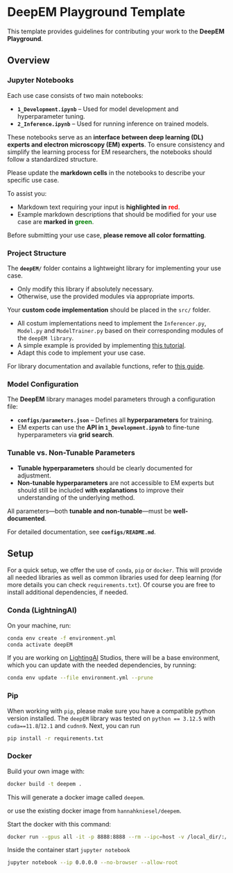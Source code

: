 # DeepEM Playground Template  

This template provides guidelines for contributing your work to the **DeepEM Playground**. 



## Overview

### Jupyter Notebooks  

Each use case consists of two main notebooks:  

- **`1_Development.ipynb`** – Used for model development and hyperparameter tuning.  
- **`2_Inference.ipynb`** – Used for running inference on trained models.  

These notebooks serve as an **interface between deep learning (DL) experts and electron microscopy (EM) experts**. To ensure consistency and simplify the learning process for EM researchers, the notebooks should follow a standardized structure.  

Please update the **markdown cells** in the notebooks to describe your specific use case.  

To assist you:  
- Markdown text requiring your input is **highlighted in** <span style="color:red">**red**</span>.  
- Example markdown descriptions that should be modified for your use case are **marked in** <span style="color:green">**green**</span>.  

Before submitting your use case, **please remove all color formatting**.  

### Project Structure  

The **`deepEM/`** folder contains a lightweight library for implementing your use case.  
- Only modify this library if absolutely necessary.  
- Otherwise, use the provided modules via appropriate imports.  

Your **custom code implementation** should be placed in the `src/` folder.  
- All costum implementations need to implement the `Inferencer.py`, `Model.py` and `ModelTrainer.py` based on their corresponding modules of the `deepEM library`.
- A simple example is provided by implementing [this tutorial](https://pytorch.org/tutorials/beginner/blitz/cifar10_tutorial.html).  
- Adapt this code to implement your use case.  

For library documentation and available functions, refer to [this guide](todo).  

### Model Configuration  

The **DeepEM** library manages model parameters through a configuration file:  

- **`configs/parameters.json`** – Defines all **hyperparameters** for training.  
- EM experts can use the **API in `1_Development.ipynb`** to fine-tune hyperparameters via **grid search**.  

### Tunable vs. Non-Tunable Parameters  
- **Tunable hyperparameters** should be clearly documented for adjustment.  
- **Non-tunable hyperparameters** are not accessible to EM experts but should still be included **with explanations** to improve their understanding of the underlying method.  

All parameters—both **tunable and non-tunable**—must be **well-documented**.  

For detailed documentation, see **`configs/README.md`**.  

## Setup 
For a quick setup, we offer the use of `conda`, `pip` or `docker`. This will provide all needed libraries as well as common libraries used for deep learning (for more details you can check `requirements.txt`). Of course you are free to install additional dependencies, if needed.  

### Conda (LightningAI)
On your machine, run:
```bash
conda env create -f environment.yml
conda activate deepEM
```

If you are working on [LightingAI](https://lightning.ai/) Studios, there will be a base environment, which you can update with the needed dependencies, by running: 
```bash
conda env update --file environment.yml --prune
```

### Pip
When working with `pip`, please make sure you have a compatible python version installed. The `deepEM` library was tested on `python == 3.12.5` with `cuda==11.8`/`12.1` and `cudnn9`.
Next, you can run
```bash
pip install -r requirements.txt
```

### Docker
Build your own image with: 
```bash 
docker build -t deepem .
```
This will generate a docker image called `deepem`. 

or use the existing docker image from `hannahkniesel/deepem`. 

Start the docker with this command: 
```bash
docker run --gpus all -it -p 8888:8888 --rm --ipc=host -v /local_dir/:/workspace/ --name <container-name> <image-name> bash
```

Inside the container start `jupyter notebook`
```bash
jupyter notebook --ip 0.0.0.0 --no-browser --allow-root
```

